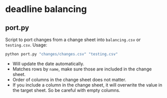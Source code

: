 # deadline balancing

## port.py

Script to port changes from a change sheet into `balancing.csv` or `testing.csv`. Usage:

```bash
python port.py "changes/changes.csv" "testing.csv"
```

- Will update the date automatically.
- Matches rows by `name`, make sure those are included in the change sheet.
- Order of columns in the change sheet does not matter.
- If you include a column in the change sheet, it will overwrite the value in the target sheet. So be careful with empty columns.
